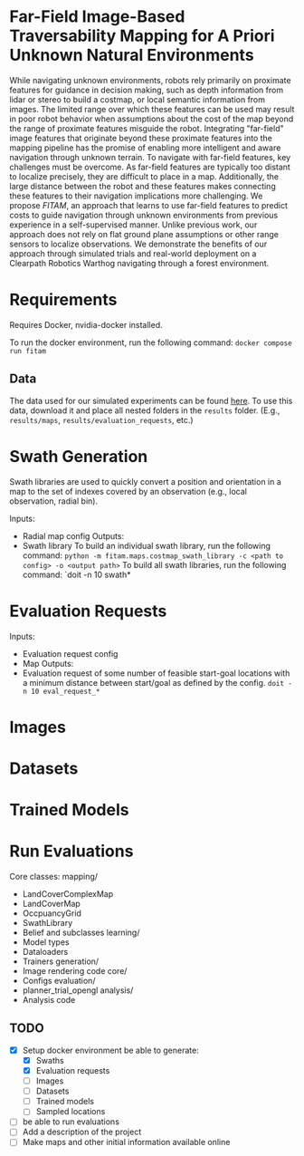 # Far-Field Image-Based Traversability Mapping for A Priori Unknown Natural Environments

While navigating unknown environments, robots rely primarily on proximate features for guidance in decision making, such as depth information from lidar or stereo to build a costmap, or local semantic information from images. The limited range over which these features can be used may result in poor robot behavior when assumptions about the cost of the map beyond the range of proximate features misguide the robot. Integrating "far-field" image features that originate beyond these proximate features into the mapping pipeline has the promise of enabling more intelligent and aware navigation through unknown terrain. To navigate with far-field features, key challenges must be overcome. As far-field features are typically too distant to localize precisely, they are difficult to place in a map. Additionally, the large distance between the robot and these features makes connecting these features to their navigation implications more challenging. We propose *FITAM*, an approach that learns to use far-field features to predict costs to guide navigation through unknown environments from previous experience in a self-supervised manner. Unlike previous work, our approach does not rely on flat ground plane assumptions or other range sensors to localize observations. We demonstrate the benefits of our approach through simulated trials and real-world deployment on a Clearpath Robotics Warthog navigating through a forest environment.


# Requirements
Requires Docker, nvidia-docker installed.

To run the docker environment, run the following command:
`docker compose run fitam`

## Data
The data used for our simulated experiments can be found [here](https://drive.google.com/drive/folders/1H4AjAfGtS2qcKoP4iL32NAUBd4-wQmC6?usp=sharing). To use this data, download it and place all nested folders in the `results` folder. (E.g., `results/maps`, `results/evaluation_requests`, etc.)

# Swath Generation
Swath libraries are used to quickly convert a position and orientation in a map to the set of indexes covered by an observation (e.g., local observation, radial bin).

Inputs:
- Radial map config
Outputs: 
- Swath library
To build an individual swath library, run the following command:
`python -m fitam.maps.costmap_swath_library -c <path to config> -o <output path>`
To build all swath libraries, run the following command:
`doit -n 10 swath*

# Evaluation Requests

Inputs: 
- Evaluation request config
- Map
Outputs:
- Evaluation request of some number of feasible start-goal locations with a minimum distance between start/goal as defined by the config. 
`doit -n 10 eval_request_*`


# Images

# Datasets

# Trained Models

# Run Evaluations 

Core classes:
mapping/ 
- LandCoverComplexMap
- LandCoverMap
- OccpuancyGrid
- SwathLibrary
- Belief and subclasses
learning/
- Model types
- Dataloaders
- Trainers
generation/
- Image rendering code
core/
- Configs
evaluation/
- planner_trial_opengl
analysis/
- Analysis code


## TODO
- [x] Setup docker environment
be able to generate:  
  - [x] Swaths
  - [x] Evaluation requests
  - [ ] Images
  - [ ] Datasets
  - [ ] Trained models
  - [ ] Sampled locations
- [ ] be able to run evaluations
- [ ] Add a description of the project
- [ ] Make maps and other initial information available online 